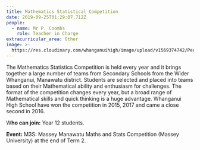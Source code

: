 ```yaml
---
title: Mathematics Statistical Competition
date: 2019-09-25T01:29:07.712Z
people:
  - name: Mr P. Coombs
    role: Teacher in Charge
extracurricular_area: Other
image: >-
  https://res.cloudinary.com/whanganuihigh/image/upload/v1569374742/Performing%20Arts/Mathematical_Statistical_Competition.jpg
---
```

The Mathematics Statistics Competition is held every year and it brings together a large number of teams from Secondary Schools from the Wider Whanganui, Manawatu district. Students are selected and placed into teams based on their Mathematical ability and enthusiasm for challenges. The format of the competition changes every year, but a broad range of Mathematical skills and quick thinking is a huge advantage. Whanganui High School have won the competition in 2015, 2017 and came a close second in 2016.

W**ho can join:** Year 12 students.

**Event:** M3S: Massey Manawatu Maths and Stats Competition (Massey University) at the end of Term 2.
